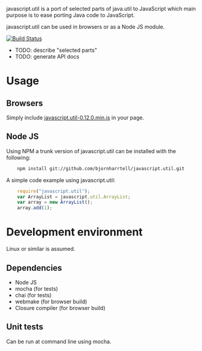 javascript.util is a port of selected parts of java.util to JavaScript which
main purpose is to ease porting Java code to JavaScript.

javascript.util can be used in browsers or as a Node JS module.

[![Build Status](https://travis-ci.org/bjornharrtell/javascript.util.svg)](https://travis-ci.org/bjornharrtell/javascript.util)

* TODO: describe "selected parts"
* TODO: generate API docs

Usage
=====

Browsers
--------

Simply include [javascript.util-0.12.0.min.js](https://github.com/bjornharrtell/javascript.util/releases/download/0.12.0/javascript.util-0.12.0.min.js) in your page.

Node JS
-------

Using NPM a trunk version of javascript.util can be installed with the following:

```bash
    npm install git://github.com/bjornharrtell/javascript.util.git
```

A simple code example using javascript.util:

```javascript
    require("javascript.util");
	var ArrayList = javascript.util.ArrayList;
	var array = new ArrayList();
	array.add(1);
```

Development environment
=======================

Linux or similar is assumed.

Dependencies
------------

* Node JS
* mocha (for tests)
* chai (for tests)
* webmake (for browser build)
* Closure compiler (for browser build)

Unit tests
----------

Can be run at command line using mocha.
